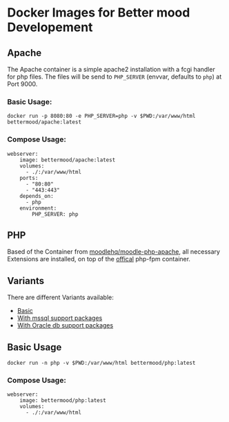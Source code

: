 # Docker Images for Better mood Developement

## Apache
The Apache container is a simple apache2 installation with a fcgi handler for php files. 
The files will be send to `PHP_SERVER` (envvar, defaults to `php`) at Port 9000.

### Basic Usage: 
`docker run -p 8080:80 -e PHP_SERVER=php -v $PWD:/var/www/html bettermood/apache:latest`

### Compose Usage:
```
webserver:
    image: bettermood/apache:latest
    volumes:
      - ./:/var/www/html
    ports:
      - "80:80"
      - "443:443"
    depends_on:
      - php
    environment:
        PHP_SERVER: php
```

## PHP
Based of the Container from [moodlehq/moodle-php-apache](https://github.com/moodlehq/moodle-php-apache), all necessary Extensions are installed,
on top of the [offical](https://hub.docker.com/_/php/) php-fpm container.

## Variants
There are different Variants available:
 - [Basic](https://hub.docker.com//r/bettermood/php/)
 - [With mssql support packages](https://hub.docker.com//r/bettermood/php-mssql/)
 - [With Oracle db support packages](https://hub.docker.com//r/bettermood/php-oracle/)
 
## Basic Usage
`docker run -n php -v $PWD:/var/www/html bettermood/php:latest`

### Compose Usage:
```
webserver:
    image: bettermood/php:latest
    volumes:
      - ./:/var/www/html
```